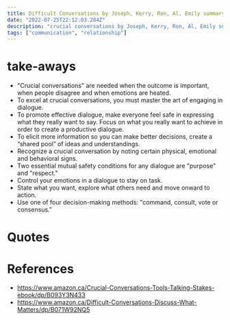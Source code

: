 ```yaml
---
title: Difficult Conversations by Joseph, Kerry, Ron, Al, Emily summary
date: "2022-07-25T22:12:03.284Z"
description: "crucial conversations by Joseph, Kerry, Ron, Al, Emily summary"
tags: ["communication", "relationship"]
---
```


# take-aways
- "Crucial conversations" are needed when the outcome is important, when people disagree and when emotions are heated.
- To excel at crucial conversations, you must master the art of engaging in dialogue.
- To promote effective dialogue, make everyone feel safe in expressing what they really want to say.
Focus on what you really want to achieve in order to create a productive dialogue.
- To elicit more information so you can make better decisions, create a “shared pool” of ideas and understandings.
- Recognize a crucial conversation by noting certain physical, emotional and behavioral signs.
- Two essential mutual safety conditions for any dialogue are "purpose" and "respect."
- Control your emotions in a dialogue to stay on task.
- State what you want, explore what others need and move onward to action.
- Use one of four decision-making methods: "command, consult, vote or consensus."



# Quotes



# References
- https://www.amazon.ca/Crucial-Conversations-Tools-Talking-Stakes-ebook/dp/B093Y3N433
- https://www.amazon.ca/Difficult-Conversations-Discuss-What-Matters/dp/B071W92NQ5